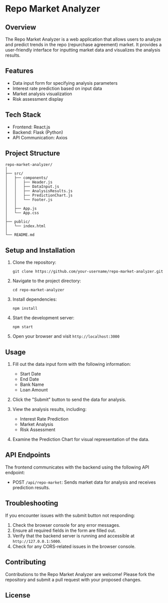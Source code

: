 # Repo Market Analyzer

## Overview

The Repo Market Analyzer is a web application that allows users to analyze and predict trends in the repo (repurchase agreement) market. It provides a user-friendly interface for inputting market data and visualizes the analysis results.

## Features

- Data input form for specifying analysis parameters
- Interest rate prediction based on input data
- Market analysis visualization
- Risk assessment display

## Tech Stack

- Frontend: React.js
- Backend: Flask (Python)
- API Communication: Axios

## Project Structure

```
repo-market-analyzer/
│
├── src/
│   ├── components/
│   │   ├── Header.js
│   │   ├── DataInput.js
│   │   ├── AnalysisResults.js
│   │   ├── PredictionChart.js
│   │   └── Footer.js
│   │
│   ├── App.js
│   └── App.css
│
├── public/
│   └── index.html
│
└── README.md
```

## Setup and Installation

1. Clone the repository:
   ```
   git clone https://github.com/your-username/repo-market-analyzer.git
   ```

2. Navigate to the project directory:
   ```
   cd repo-market-analyzer
   ```

3. Install dependencies:
   ```
   npm install
   ```

4. Start the development server:
   ```
   npm start
   ```

5. Open your browser and visit `http://localhost:3000`

## Usage

1. Fill out the data input form with the following information:
   - Start Date
   - End Date
   - Bank Name
   - Loan Amount

2. Click the "Submit" button to send the data for analysis.

3. View the analysis results, including:
   - Interest Rate Prediction
   - Market Analysis
   - Risk Assessment

4. Examine the Prediction Chart for visual representation of the data.

## API Endpoints

The frontend communicates with the backend using the following API endpoint:

- POST `/api/repo-market`: Sends market data for analysis and receives prediction results.

## Troubleshooting

If you encounter issues with the submit button not responding:

1. Check the browser console for any error messages.
2. Ensure all required fields in the form are filled out.
3. Verify that the backend server is running and accessible at `http://127.0.0.1:5000`.
4. Check for any CORS-related issues in the browser console.

## Contributing

Contributions to the Repo Market Analyzer are welcome! Please fork the repository and submit a pull request with your proposed changes.

## License
